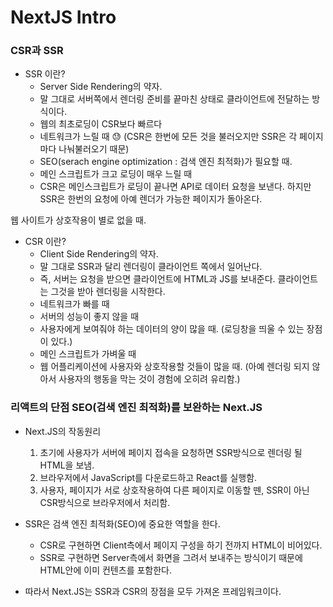 # NextJS Intro

### CSR과 SSR

* SSR 이란?
  * Server Side Rendering의 약자.
  * 말 그대로 서버쪽에서 렌더링 준비를 끝마친 상태로 클라이언트에 전달하는 방식이다.
  * 웹의 최초로딩이 CSR보다 빠르다
  * 네트워크가 느릴 때 😓 (CSR은 한번에 모든 것을 불러오지만 SSR은 각 페이지마다 나눠불러오기 때문)
  * SEO(serach engine optimization : 검색 엔진 최적화)가 필요할 때.
  * 메인 스크립트가 크고 로딩이 매우 느릴 때
  * CSR은 메인스크립트가 로딩이 끝나면 API로 데이터 요청을 보낸다. 하지만 SSR은 한번의 요청에 아예 렌더가 가능한 페이지가 돌아온다.

웹 사이트가 상호작용이 별로 없을 때.

* CSR 이란?
  * Client Side Rendering의 약자.
  * 말 그대로 SSR과 달리 렌더링이 클라이언트 쪽에서 일어난다.
  * 즉, 서버는 요청을 받으면 클라이언트에 HTML과 JS를 보내준다. 클라이언트는 그것을 받아 렌더링을 시작한다.
  * 네트워크가 빠를 때
  * 서버의 성능이 좋지 않을 때
  * 사용자에게 보여줘야 하는 데이터의 양이 많을 때. (로딩창을 띄울 수 있는 장점이 있다.)
  * 메인 스크립트가 가벼울 때
  * 웹 어플리케이션에 사용자와 상호작용할 것들이 많을 때. (아예 렌더링 되지 않아서 사용자의 행동을 막는 것이 경험에 오히려 유리함.)
  
### 리액트의 단점 SEO(검색 엔진 최적화)를 보완하는 Next.JS
  
* Next.JS의 작동원리
  1. 초기에 사용자가 서버에 페이지 접속을 요청하면 SSR방식으로 렌더링 될 HTML을 보냄.
  2. 브라우저에서 JavaScript를 다운로드하고 React를 실행함.
  3. 사용자, 페이지가 서로 상호작용하여 다른 페이지로 이동할 뗀, SSR이 아닌 CSR방식으로 브라우저에서 처리함.

* SSR은 검색 엔진 최적화(SEO)에 중요한 역할을 한다. 
  * CSR로 구현하면 Client측에서 페이지 구성을 하기 전까지 HTML이 비어있다.
  * SSR로 구현하면 Server측에서 화면을 그려서 보내주는 방식이기 때문에 HTML안에 이미 컨텐츠를 포함한다.
  
* 따라서 Next.JS는 SSR과 CSR의 장점을 모두 가져온 프레임워크이다.
  


